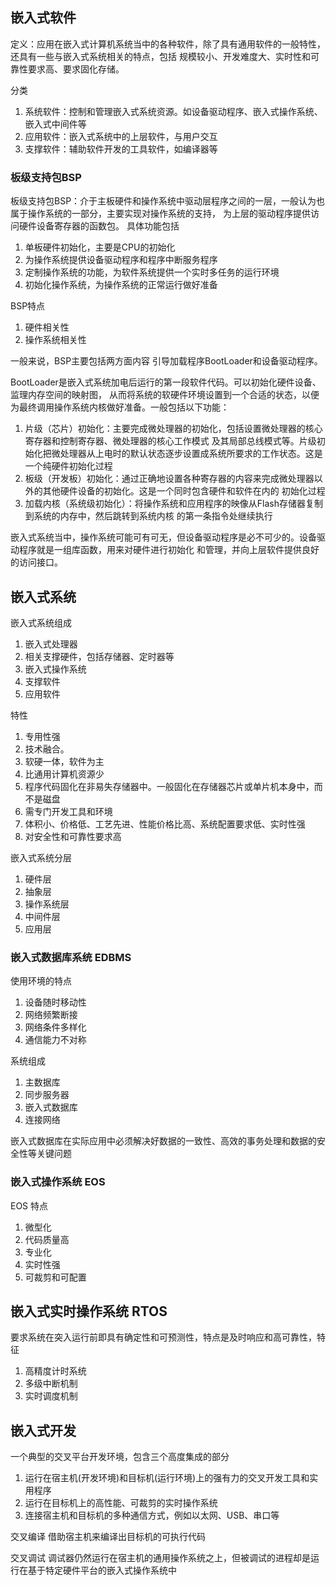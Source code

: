 ## 嵌入式软件
定义：应用在嵌入式计算机系统当中的各种软件，除了具有通用软件的一般特性，还具有一些与嵌入式系统相关的特点，包括
规模较小、开发难度大、实时性和可靠性要求高、要求固化存储。

分类
1. 系统软件：控制和管理嵌入式系统资源。如设备驱动程序、嵌入式操作系统、嵌入式中间件等 
2. 应用软件：嵌入式系统中的上层软件，与用户交互
3. 支撑软件：辅助软件开发的工具软件，如编译器等
### 板级支持包BSP
板级支持包BSP：介于主板硬件和操作系统中驱动层程序之间的一层，一般认为也属于操作系统的一部分，主要实现对操作系统的支持，
为上层的驱动程序提供访问硬件设备寄存器的函数包。
 具体功能包括
1. 单板硬件初始化，主要是CPU的初始化
2. 为操作系统提供设备驱动程序和程序中断服务程序
3. 定制操作系统的功能，为软件系统提供一个实时多任务的运行环境
4. 初始化操作系统，为操作系统的正常运行做好准备

BSP特点
1. 硬件相关性
2. 操作系统相关性

一般来说，BSP主要包括两方面内容 引导加载程序BootLoader和设备驱动程序。

BootLoader是嵌入式系统加电后运行的第一段软件代码。可以初始化硬件设备、监理内存空间的映射图，
从而将系统的软硬件环境设置到一个合适的状态，以便为最终调用操作系统内核做好准备。一般包括以下功能：
1. 片级（芯片）初始化：主要完成微处理器的初始化，包括设置微处理器的核心寄存器和控制寄存器、微处理器的核心工作模式
及其局部总线模式等。片级初始化把微处理器从上电时的默认状态逐步设置成系统所要求的工作状态。这是一个纯硬件初始化过程
2. 板级（开发板）初始化：通过正确地设置各种寄存器的内容来完成微处理器以外的其他硬件设备的初始化。这是一个同时包含硬件和软件在内的
初始化过程
3. 加载内核（系统级初始化）：将操作系统和应用程序的映像从Flash存储器复制到系统的内存中，然后跳转到系统内核
的第一条指令处继续执行

嵌入式系统当中，操作系统可能可有可无，但设备驱动程序是必不可少的。设备驱动程序就是一组库函数，用来对硬件进行初始化
和管理，并向上层软件提供良好的访问接口。

## 嵌入式系统
嵌入式系统组成
1. 嵌入式处理器
2. 相关支撑硬件，包括存储器、定时器等
3. 嵌入式操作系统
4. 支撑软件
5. 应用软件

特性
1. 专用性强
2. 技术融合。
3. 软硬一体，软件为主
4. 比通用计算机资源少
5. 程序代码固化在非易失存储器中。一般固化在存储器芯片或单片机本身中，而不是磁盘
6. 需专门开发工具和环境
7. 体积小、价格低、工艺先进、性能价格比高、系统配置要求低、实时性强
8. 对安全性和可靠性要求高

嵌入式系统分层
1. 硬件层
2. 抽象层
3. 操作系统层
4. 中间件层
5. 应用层 

### 嵌入式数据库系统 EDBMS
使用环境的特点
1. 设备随时移动性
2. 网络频繁断接
3. 网络条件多样化
4. 通信能力不对称

系统组成
1. 主数据库
2. 同步服务器
3. 嵌入式数据库
4. 连接网络

嵌入式数据库在实际应用中必须解决好数据的一致性、高效的事务处理和数据的安全性等关键问题

### 嵌入式操作系统 EOS
EOS 特点
1. 微型化
2. 代码质量高
3. 专业化
4. 实时性强
5. 可裁剪和可配置

## 嵌入式实时操作系统 RTOS
要求系统在突入运行前即具有确定性和可预测性，特点是及时响应和高可靠性，特征
1. 高精度计时系统
2. 多级中断机制
3. 实时调度机制

## 嵌入式开发
一个典型的交叉平台开发环境，包含三个高度集成的部分
1. 运行在宿主机(开发环境)和目标机(运行环境)上的强有力的交叉开发工具和实用程序
2. 运行在目标机上的高性能、可裁剪的实时操作系统
3. 连接宿主机和目标机的多种通信方式，例如以太网、USB、串口等

交叉编译
借助宿主机来编译出目标机的可执行代码

交叉调试
调试器仍然运行在宿主机的通用操作系统之上，但被调试的进程却是运行在基于特定硬件平台的嵌入式操作系统中











